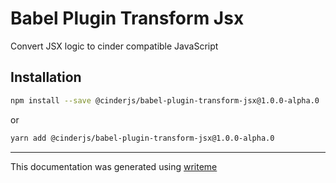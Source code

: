 # Babel Plugin Transform Jsx

Convert JSX logic to cinder compatible JavaScript

## Installation

```bash
npm install --save @cinderjs/babel-plugin-transform-jsx@1.0.0-alpha.0
```
or
```bash
yarn add @cinderjs/babel-plugin-transform-jsx@1.0.0-alpha.0
```

---
This documentation was generated using [writeme](https://www.npmjs.com/package/@writeme/core)
